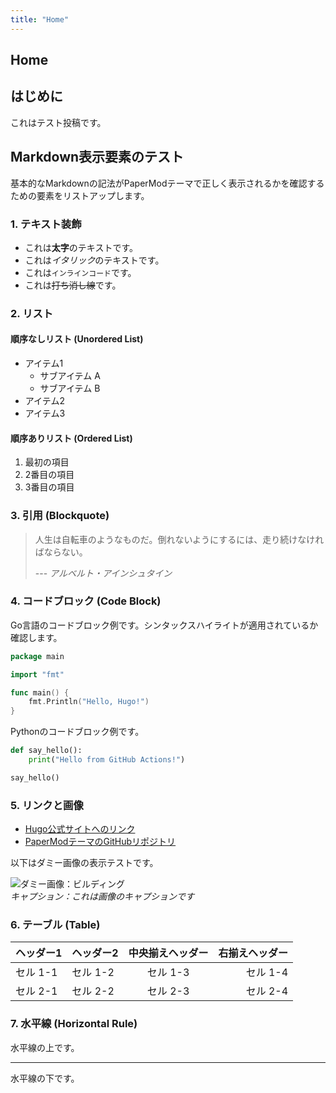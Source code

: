 ```yaml
---
title: "Home"
---
```


## Home

## はじめに

これはテスト投稿です。


## Markdown表示要素のテスト

基本的なMarkdownの記法がPaperModテーマで正しく表示されるかを確認するための要素をリストアップします。

### 1. テキスト装飾

- これは**太字**のテキストです。
- これは*イタリック*のテキストです。
- これは`インラインコード`です。
- これは~~打ち消し線~~です。

### 2. リスト

#### 順序なしリスト (Unordered List)
- アイテム1
  - サブアイテム A
  - サブアイテム B
- アイテム2
- アイテム3

#### 順序ありリスト (Ordered List)
1. 最初の項目
2. 2番目の項目
3. 3番目の項目

### 3. 引用 (Blockquote)

> 人生は自転車のようなものだ。倒れないようにするには、走り続けなければならない。
>
> --- <cite>アルベルト・アインシュタイン</cite>

### 4. コードブロック (Code Block)

Go言語のコードブロック例です。シンタックスハイライトが適用されているか確認します。

```go
package main

import "fmt"

func main() {
    fmt.Println("Hello, Hugo!")
}
```

Pythonのコードブロック例です。

```python
def say_hello():
    print("Hello from GitHub Actions!")

say_hello()
```

### 5. リンクと画像

- [Hugo公式サイトへのリンク](https://gohugo.io/)
- [PaperModテーマのGitHubリポジトリ](https://github.com/gohugoio/hugo)

以下はダミー画像の表示テストです。

![ダミー画像：ビルディング](https://placehold.co/600x400/EEE/31343C)  
*キャプション：これは画像のキャプションです*

### 6. テーブル (Table)

| ヘッダー1 | ヘッダー2 | 中央揃えヘッダー | 右揃えヘッダー |
| :-------- | :-------- | :--------------: | -------------: |
| セル 1-1  | セル 1-2  |     セル 1-3     |       セル 1-4 |
| セル 2-1  | セル 2-2  |     セル 2-3     |       セル 2-4 |


### 7. 水平線 (Horizontal Rule)

水平線の上です。

---

水平線の下です。
